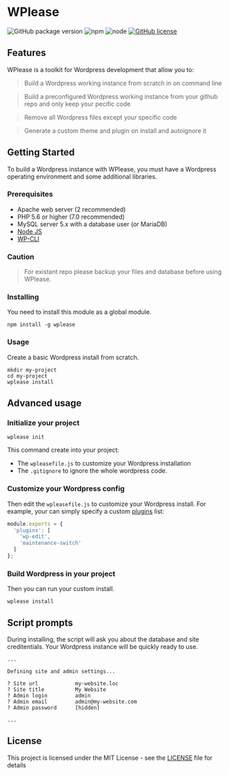 # WPlease

![GitHub package version](https://img.shields.io/github/package-json/v/badges/shields.svg?style=flat-square)
![npm](https://img.shields.io/npm/v/npm.svg?style=flat-square)
![node](https://img.shields.io/node/v/passport.svg?style=flat-square)
[![GitHub license](https://img.shields.io/github/license/fugudesign/wplease.svg?style=flat-square)](https://github.com/fugudesign/wplease/blob/master/LICENSE)


## Features

WPlease is a toolkit for Wordpress development that allow you to:

> Build a Wordpress working instance from scratch in on command line

> Build a preconfigured Wordpress working instance from your github repo and only keep your pecific code

> Remove all Wordpress files except your specific code

> Generate a custom theme and plugin on install and autoignore it

## Getting Started

To build a Wordpress instance with WPlease, you must have a Wordpress operating environment and some additional libraries.

### Prerequisites

* Apache web server (2 recommended)
* PHP 5.6 or higher (7.0 recommended)
* MySQL server 5.x with a database user (or MariaDB)
* [Node JS](https://nodejs.org/)
* [WP-CLI](https://wp-cli.org/)

### Caution
> For existant repo please backup your files and database before using WPlease.

### Installing

You need to install this module as a global module.

```
npm install -g wplease
```

### Usage

Create a basic Wordpress install from scratch.
```
mkdir my-project
cd my-project
wplease install
```

## Advanced usage

### Initialize your project

```
wplease init
```
This command create into your project: 
- The `wpleasefile.js` to customize your Wordpress installation 
- The `.gitignore` to ignore the whole wordpress code.

### Customize your Wordpress config

Then edit the `wpleasefile.js` to customize your Wordpress install.
For example, your can simply specify a custom [plugins](https://wordpress.org/plugins/) list:
```javascript
module.exports = {
  'plugins': [
    'wp-edit',
    'maintenance-switch'
  ]
};
```

### Build Wordpress in your project

Then you can run your custom install.

```
wplease install
```

## Script prompts

During installing, the script will ask you about the database and site creditentials. Your Wordpress instance will be quickly ready to use.

```
...

Defining site and admin settings...

? Site url            my-website.loc
? Site title          My Website
? Admin login         admin
? Admin email         admin@my-website.com
? Admin password      [hidden]

...
```

## License

This project is licensed under the MIT License - see the [LICENSE](LICENSE) file for details
